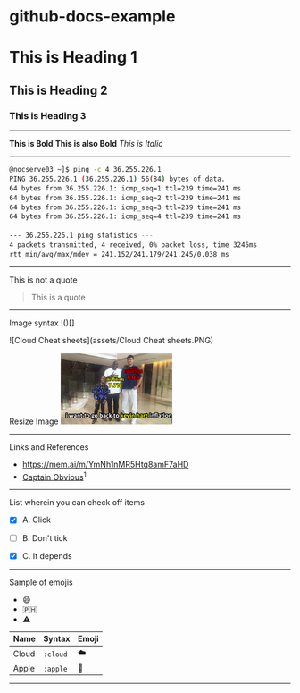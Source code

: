 # github-docs-example


# This is Heading 1
## This is Heading 2
### This is Heading 3

---

**This is Bold**
__This is also Bold__
*This is Italic*

-----

``` bash
@nocserve03 ~]$ ping -c 4 36.255.226.1
PING 36.255.226.1 (36.255.226.1) 56(84) bytes of data.
64 bytes from 36.255.226.1: icmp_seq=1 ttl=239 time=241 ms
64 bytes from 36.255.226.1: icmp_seq=2 ttl=239 time=241 ms
64 bytes from 36.255.226.1: icmp_seq=3 ttl=239 time=241 ms
64 bytes from 36.255.226.1: icmp_seq=4 ttl=239 time=241 ms

--- 36.255.226.1 ping statistics ---
4 packets transmitted, 4 received, 0% packet loss, time 3245ms
rtt min/avg/max/mdev = 241.152/241.179/241.245/0.038 ms
```

---

This is not a quote
> This is a quote

---
Image syntax !()[]

![Cloud Cheat sheets](assets/Cloud Cheat sheets.PNG)


Resize Image
<img width="200px" src="assets/inflation.PNG" />

---

Links and References

- https://mem.ai/m/YmNh1nMR5Htq8amF7aHD
- [Captain Obvious](https://www.google.com/url?sa=i&url=https%3A%2F%2Fwww.lokad.com%2Fblog%2F2021%2F2%2F23%2Fthe-adventures-of-captain-obvious-in-supply-chain%2F&psig=AOvVaw16vkNzPhmiBhYJaq3LBCE6&ust=1695952895099000&source=images&cd=vfe&opi=89978449&ved=0CBEQjRxqFwoTCJDA7ICbzIEDFQAAAAAdAAAAABAE)<sup>1<sup/>

---

List wherein you can check off items
- [x] A. Click
- [ ] B. Don't tick
- [x] C. It depends


---

Sample of emojis
- 😄
- 🇵🇭
- ⚠️


| Name | Syntax | Emoji |
| --- | --- | --- |
| Cloud | `:cloud` | ☁️ |
| Apple | `:apple` | 🍎 |



---



